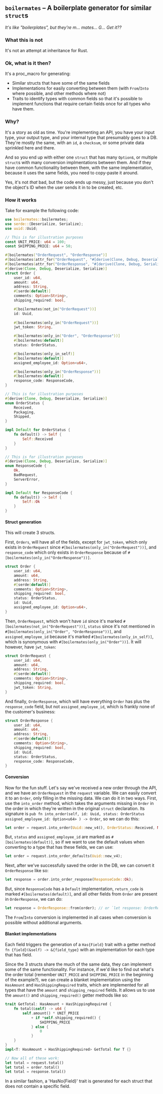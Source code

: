 ## `boilermates` – A boilerplate generator for similar `struct`s

*It's like "boilerplates", but they're m... mates... G... Get it??*

### What this is not

It's not an attempt at inheritance for Rust.

### Ok, what is it then?

It's a proc_macro for generating:
- Similar structs that have some of the same fields
- Implementations for easily converting between them (with `From`/`Into` where possible, and other methods where not)
- Traits to identify types with common fields so that it's possible to implement functions that require certain fields once for all types who have them.

### Why?

It's a story as old as time. You're implementing an API, you have your input type, your output type, and your internal type that presumably goes to a DB. They're mostly the same, with an `id`, a `checksum`, or some private data sprinkled here and there.

And so you end up with either one `struct` that has many `Option`s, or multiple `struct`s with many conversion implmentations between them. And if they have common functionality between them, with the same implementation, because it uses the same fields, you need to copy-paste it around.

Yes, it's not *that* bad, but the code ends up messy, just because you don't the object's ID when the user sends it in to be created, etc.

### How it works

Take for example the following code:

```rust
use boilermates::boilermates;
use serde::{Deserialize, Serialize};
use uuid::Uuid;

// This is for illustration purposes
const UNIT_PRICE: u64 = 100;
const SHIPPING_PRICE: u64 = 50;

#[boilermates("OrderRequest", "OrderResponse")]
#[boilermates(attr_for("OrderRequest", "#[derive(Clone, Debug, Deserialize)]"))]
#[boilermates(attr_for("OrderResponse", "#[derive(Clone, Debug, Serialize)]"))]
#[derive(Clone, Debug, Deserialize, Serialize)]
struct Order {
    user_id: u64,
    amount: u64,
    address: String,
    #[serde(default)]
    comments: Option<String>,
    shipping_required: bool,

    #[boilermates(not_in("OrderRequest"))]
    id: Uuid,
    
    #[boilermates(only_in("OrderRequest"))]
    jwt_token: String,

    #[boilermates(only_in("Order", "OrderResponse"))]
    #[boilermates(default)]
    status: OrderStatus,

    #[boilermates(only_in_self)]
    #[boilermates(default)]
    assigned_employee_id: Option<u64>,

    #[boilermates(only_in("OrderResponse"))]
    #[boilermates(default)]
    response_code: ResponseCode,
}

// This is for illustration purposes
#[derive(Clone, Debug, Deserialize, Serialize)]
enum OrderStatus {
    Received,
    Packaging,
    Shipped,
}

impl Default for OrderStatus {
    fn default() -> Self {
        Self::Received
    }
}

// This is for illustration purposes
#[derive(Clone, Debug, Deserialize, Serialize)]
enum ResponseCode {
    Ok,
    BadRequest,
    ServerError,
}

impl Default for ResponseCode {
    fn default() -> Self {
        Self::Ok
    }
}
```

#### Struct generation

This will create 3 structs.

First, `Orders`, will have all of the fields, except for `jwt_token`, which only exists in `OrderRequest` since `#[boilermates(only_in("OrderRequest"))]`, and `response_code` which only exists in `OrderResponse` because of `#[boilermates(only_in("OrderResponse"))]`.
```rust
struct Order {
    user_id: u64,
    amount: u64,
    address: String,
    #[serde(default)]
    comments: Option<String>,
    shipping_required: bool,
    status: OrderStatus,
    id: Uuid,
    assigned_employee_id: Option<u64>,
}
```

Then, `OrderRequest`, which won't have `id` since it's marked `#[boilermates(not_in("OrderRequest"))]`, `status` since it's not mentioned in `#[boilermates(only_in("Order", "OrderResponse"))]`, and `assigned_employee_id` because it's marked `#[boilermates(only_in_self)]`, which is synonymous with `#[boilermates(only_in("Order"))]`. It will however, have `jwt_token`:
```rust
struct OrderRequest {
    user_id: u64,
    amount: u64,
    address: String,
    #[serde(default)]
    comments: Option<String>,
    shipping_required: bool,
    jwt_token: String,
}
```

And finally, `OrderResponse`, which will have everything `Order` has plus the `response_code` field, but not `assigned_employee_id`, which is frankly none of the customer's business:
```rust
struct OrderResponse {
    user_id: u64,
    amount: u64,
    address: String,
    #[serde(default)]
    comments: Option<String>,
    shipping_required: bool,
    id: Uuid,
    status: OrderStatus,
    response_code: ResponseCode,
}
```

#### Conversion

Now for the fun stuff. Let's say we've received a new order through the API, and we have an `OrderRequest` in the `request` variable. We can easily convert it to an `Order`, only filling in the missing data. We can do it in two ways. First, use the `into_order` method, which takes the arguments missing in `Order` in the order in which they're written in the original `struct` declaration. Its signature is `pub fn into_order(self, id: Uuid, status: OrderStatus assigned_employee_id: Option<u64> ) -> Order`, so we can do this:
```rust
let order = request.into_order(Uuid::new_v4(), OrderStatus::Received, None);
```

But, `status` and `assigned_employee_id` are marked as `#[boilermates(default)]`, so if we want to use the default values when converting to a type that has these fields, we can use:
```rust
let order = request.into_order_defaults(Uuid::new_v4);
```

Next, after we've successfully saved the order in the DB, we can convert it `OrderResponse` like so:
```rust
let response = order.into_order_response(ResponseCode::Ok);
```

But, since `ResponseCode` has a `Default` implementation, `return_code` is marked `#[boilermates(default)]`, and all other fields from `Order` are present in `OrderResponse`, we can do:
```rust
let response = OrderResponse::from(order); // or `let response: OrderResponse = order.into()`
```

The `From`/`Into` conversion is implemented in all cases when conversion is possible without additional arguments.

#### Blanket implementations

Each field triggers the generation of a `Has{Field}` trait with a getter method `fn {field}(&self) -> &{field_type}` with an implementation for each type that has field.

Since the 3 structs share the much of the same data, they can implement some of the same functionality. For instance, if we'd like to find out what's the order total (remember `UNIT_PRICE` and `SHIPPING_PRICE` in the beginning of the example?), we can create a blanket implementation using the `HasAmount` and `HasShippingRequired` traits, which are implemented for all types that have the `amount` and `shipping_required` fields. It allows us to use the `amount()` and `shipping_required()` getter methods like so:
```rust
trait GetTotal: HasAmount + HasShippingRequired {
    fn total(&self) -> u64 {
        self.amount() * UNIT_PRICE
            + if *self.shipping_required() {
                SHIPPING_PRICE
            } else {
                0
            }
    }
}
impl<T: HasAmount + HasShippingRequired> GetTotal for T {}

// Now all of these work:
let total = request.total()
let total = order.total()
let total = response.total()
```

In a similar fashion, a 'HasNo{Field}' trait  is generated for each struct that does not contain a specific field.
